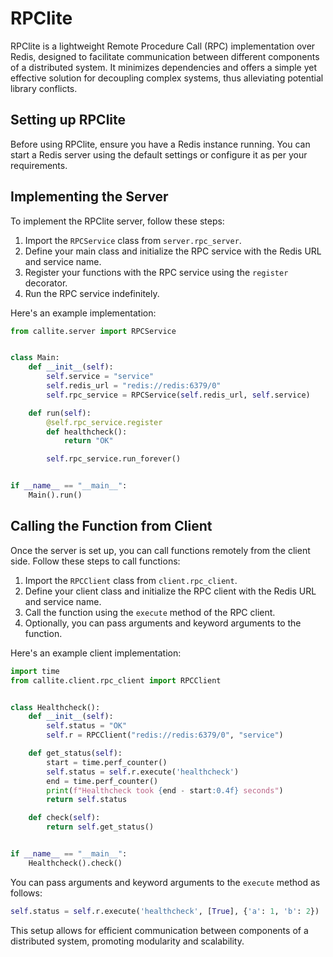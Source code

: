 # RPClite

RPClite is a lightweight Remote Procedure Call (RPC) implementation over Redis, designed to facilitate communication between different components of a distributed system. It minimizes dependencies and offers a simple yet effective solution for decoupling complex systems, thus alleviating potential library conflicts.

## Setting up RPClite

Before using RPClite, ensure you have a Redis instance running. You can start a Redis server using the default settings or configure it as per your requirements.

## Implementing the Server

To implement the RPClite server, follow these steps:

1. Import the `RPCService` class from `server.rpc_server`.
2. Define your main class and initialize the RPC service with the Redis URL and service name.
3. Register your functions with the RPC service using the `register` decorator.
4. Run the RPC service indefinitely.

Here's an example implementation:

```python
from callite.server import RPCService


class Main:
    def __init__(self):
        self.service = "service"
        self.redis_url = "redis://redis:6379/0"
        self.rpc_service = RPCService(self.redis_url, self.service)

    def run(self):
        @self.rpc_service.register
        def healthcheck():
            return "OK"

        self.rpc_service.run_forever()


if __name__ == "__main__":
    Main().run()
```

## Calling the Function from Client

Once the server is set up, you can call functions remotely from the client side. Follow these steps to call functions:

1. Import the `RPCClient` class from `client.rpc_client`.
2. Define your client class and initialize the RPC client with the Redis URL and service name.
3. Call the function using the `execute` method of the RPC client.
4. Optionally, you can pass arguments and keyword arguments to the function.

Here's an example client implementation:

```python
import time
from callite.client.rpc_client import RPCClient


class Healthcheck():
    def __init__(self):
        self.status = "OK"
        self.r = RPCClient("redis://redis:6379/0", "service")

    def get_status(self):
        start = time.perf_counter()
        self.status = self.r.execute('healthcheck')
        end = time.perf_counter()
        print(f"Healthcheck took {end - start:0.4f} seconds")
        return self.status

    def check(self):
        return self.get_status()


if __name__ == "__main__":
    Healthcheck().check()
```

You can pass arguments and keyword arguments to the `execute` method as follows:

```python
self.status = self.r.execute('healthcheck', [True], {'a': 1, 'b': 2})
```

This setup allows for efficient communication between components of a distributed system, promoting modularity and scalability.
```